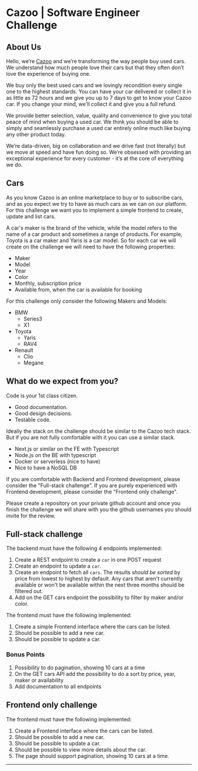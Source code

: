 # Cazoo | Software Engineer Challenge

## About Us

Hello, we’re [Cazoo](http://cazoo.co.uk/) and we’re transforming the way people buy used cars. We understand how much people love their cars but that they often don’t love the experience of buying one.

We buy only the best used cars and we lovingly recondition every single one to the highest standards. You can have your car delivered or collect it in as little as 72 hours and we give you up to 7 days to get to know your Cazoo car. If you change your mind, we'll collect it and give you a full refund.

We provide better selection, value, quality and convenience to give you total peace of mind when buying a used car. We think you should be able to simply and seamlessly purchase a used car entirely online much like buying any other product today.

We’re data-driven, big on collaboration and we drive fast (not literally) but we move at speed and have fun doing so. We’re obsessed with providing an exceptional experience for every customer - it’s at the core of everything we do. 

## Cars
As you know Cazoo is an online marketplace to buy or to subscribe cars, and as you expect we try to have as much cars as we can on our platform. For this challenge we want you to implement a simple frontend to create, update and list cars.

A car's maker is the brand of the vehicle, while the model refers to the name of a car product and sometimes a range of products. For example, Toyota is a car maker and Yaris is a car model. So for each car we will create on the challenge we will need to have the following properties:
* Maker
* Model
* Year
* Color
* Monthly, subscription price
* Available from, when the car is available for booking

For this challenge only consider the following Makers and Models:
* BMW
  * Series3
  * X1
* Toyota
  * Yaris
  * RAV4
* Renault
  * Clio
  * Megane

## What do we expect from you?
Code is your 1st class citizen.

* Good documentation.
* Good design decisions.
* Testable code.

Ideally the stack on the challenge should be similar to the Cazoo tech stack. But if you are not fully comfortable with it you can use a similar stack.
* Next.js or similar on the FE with Typescript
* Node.js on the BE with typescript
* Docker or serverless (nice to have)
* Nice to have a NoSQL DB

If you are comfortable with Backend and Frontend development, please consider the "Full-stack challenge". If you are purely experienced with Frontend development, please consider the "Frontend only challenge".

Please create a repository on your private github account and once you finish the challenge we will share with you the github usernames you should invite for the review.

## Full-stack challenge

The backend must have the following 4 endpoints implemented:
1. Create a REST endpoint to create a `car` in one POST request
1. Create an endpoint to update a `car`.
1. Create an endpoint to fetch all `cars`. The results *should be sorted* by price from lowest to highest by default. Any cars that aren't currently available or won't be available within the next three months should be filtered out.
1. Add on the GET cars endpoint the possibility to filter by maker and/or color.

The frontend must have the following implemented:
1. Create a simple Frontend interface where the cars can be listed.
1. Should be possible to add a new car.
1. Should be possible to update a car.

### Bonus Points

1. Possibility to do pagination, showing 10 cars at a time
1. On the GET cars API add the possibility to do a sort by price, year, maker or availability
1. Add documentation to all endpoints

## Frontend only challenge

The frontend must have the following implemented:
1. Create a Frontend interface where the cars can be listed.
1. Should be possible to add a new car.
1. Should be possible to update a car.
2. Should be possible to view more details about the car.
3. The page should support pagination, showing 10 cars at a time.


------

